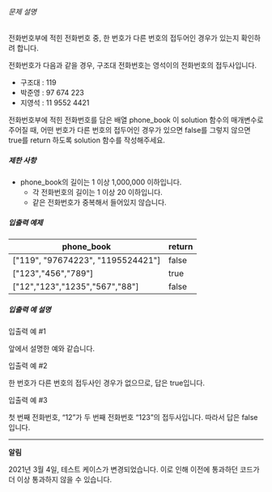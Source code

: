 
###### 문제 설명


전화번호부에 적힌 전화번호 중, 한 번호가 다른 번호의 접두어인 경우가 있는지 확인하려 합니다.  

전화번호가 다음과 같을 경우, 구조대 전화번호는 영석이의 전화번호의 접두사입니다.


* 구조대 : 119
* 박준영 : 97 674 223
* 지영석 : 11 9552 4421


전화번호부에 적힌 전화번호를 담은 배열 phone\_book 이 solution 함수의 매개변수로 주어질 때, 어떤 번호가 다른 번호의 접두어인 경우가 있으면 false를 그렇지 않으면 true를 return 하도록 solution 함수를 작성해주세요.


##### 제한 사항


* phone\_book의 길이는 1 이상 1,000,000 이하입니다.
	+ 각 전화번호의 길이는 1 이상 20 이하입니다.
	+ 같은 전화번호가 중복해서 들어있지 않습니다.


##### 입출력 예제




| phone\_book | return |
| --- | --- |
| \["119", "97674223", "1195524421"] | false |
| \["123","456","789"] | true |
| \["12","123","1235","567","88"] | false |


##### 입출력 예 설명


입출력 예 \#1  

앞에서 설명한 예와 같습니다.


입출력 예 \#2  

한 번호가 다른 번호의 접두사인 경우가 없으므로, 답은 true입니다.


입출력 예 \#3  

첫 번째 전화번호, “12”가 두 번째 전화번호 “123”의 접두사입니다. 따라서 답은 false입니다.




---


**알림**


2021년 3월 4일, 테스트 케이스가 변경되었습니다. 이로 인해 이전에 통과하던 코드가 더 이상 통과하지 않을 수 있습니다.



